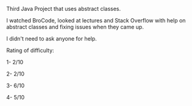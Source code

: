 Third Java Project that uses abstract classes.

I watched BroCode, looked at lectures and Stack Overflow with help on abstract classes and fixing issues when they came up.

I didn't need to ask anyone for help.

Rating of difficulty:

1- 2/10

2- 2/10

3- 6/10

4- 5/10


